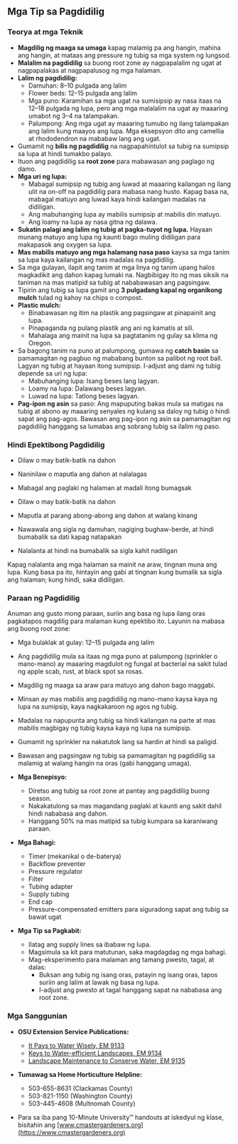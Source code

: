 ## Mga Tip sa Pagdidilig

### Teorya at mga Teknik

- **Magdilig ng maaga sa umaga** kapag malamig pa ang hangin, mahina ang hangin, at mataas ang pressure ng tubig sa mga system ng lungsod.
- **Malalim na pagdidilig** sa buong root zone ay nagpapalalim ng ugat at nagpapalakas at nagpapalusog ng mga halaman.
- **Lalim ng pagdidilig:**
  - Damuhan: 8–10 pulgada ang lalim
  - Flower beds: 12–15 pulgada ang lalim
  - Mga puno: Karamihan sa mga ugat na sumisipsip ay nasa itaas na 12–18 pulgada ng lupa, pero ang mga malalalim na ugat ay maaaring umabot ng 3–4 na talampakan.
  - Palumpong: Ang mga ugat ay maaaring tumubo ng ilang talampakan ang lalim kung maayos ang lupa. Mga eksepsyon dito ang camellia at rhododendron na mababaw lang ang ugat.
- Gumamit ng **bilis ng pagdidilig** na nagpapahintulot sa tubig na sumipsip sa lupa at hindi tumakbo palayo.
- Ituon ang pagdidilig sa **root zone** para mabawasan ang paglago ng damo.
- **Mga uri ng lupa:**
  - Mabagal sumipsip ng tubig ang luwad at maaaring kailangan ng ilang ulit na on-off na pagdidilig para mabasa nang husto. Kapag basa na, mabagal matuyo ang luwad kaya hindi kailangan madalas na didiligan.
  - Ang mabuhanging lupa ay mabilis sumipsip at mabilis din matuyo.
  - Ang loamy na lupa ay nasa gitna ng dalawa.
- **Sukatin palagi ang lalim ng tubig at pagka-tuyot ng lupa.** Hayaan munang matuyo ang lupa ng kaunti bago muling didiligan para makapasok ang oxygen sa lupa.
- **Mas mabilis matuyo ang mga halamang nasa paso** kaysa sa mga tanim sa lupa kaya kailangan ng mas madalas na pagdidilig.
- Sa mga gulayan, ilapit ang tanim at mga linya ng tanim upang halos magkadikit ang dahon kapag lumaki na. Nagbibigay ito ng mas siksik na taniman na mas matipid sa tubig at nababawasan ang pagsingaw.
- Tipirin ang tubig sa lupa gamit ang **3 pulgadang kapal ng organikong mulch** tulad ng kahoy na chips o compost.
- **Plastic mulch:**
  - Binabawasan ng itim na plastik ang pagsingaw at pinapainit ang lupa.
  - Pinapaganda ng pulang plastik ang ani ng kamatis at sili.
  - Mahalaga ang mainit na lupa sa pagtatanim ng gulay sa klima ng Oregon.
- Sa bagong tanim na puno at palumpong, gumawa ng **catch basin** sa pamamagitan ng pagbuo ng mababang bunton sa palibot ng root ball. Lagyan ng tubig at hayaan itong sumipsip. I-adjust ang dami ng tubig depende sa uri ng lupa:
  - Mabuhanging lupa: Isang beses lang lagyan.
  - Loamy na lupa: Dalawang beses lagyan.
  - Luwad na lupa: Tatlong beses lagyan.
- **Pag-ipon ng asin** sa paso: Ang mapuputing bakas mula sa matigas na tubig at abono ay maaaring senyales ng kulang sa daloy ng tubig o hindi sapat ang pag-agos. Bawasan ang pag-ipon ng asin sa pamamagitan ng pagdidilig hanggang sa lumabas ang sobrang tubig sa ilalim ng paso.

### Hindi Epektibong Pagdidilig


- Dilaw o may batik-batik na dahon
- Naninilaw o maputla ang dahon at nalalagas
- Mabagal ang paglaki ng halaman at madali itong bumagsak


- Dilaw o may batik-batik na dahon
- Maputla at parang abong-abong ang dahon at walang kinang
- Nawawala ang sigla ng damuhan, nagiging bughaw-berde, at hindi bumabalik sa dati kapag natapakan
- Nalalanta at hindi na bumabalik sa sigla kahit nadiligan

Kapag nalalanta ang mga halaman sa mainit na araw, tingnan muna ang lupa. Kung basa pa ito, hintayin ang gabi at tingnan kung bumalik sa sigla ang halaman; kung hindi, saka didiligan.

### Paraan ng Pagdidilig

Anuman ang gusto mong paraan, suriin ang basa ng lupa ilang oras pagkatapos magdilig para malaman kung epektibo ito. Layunin na mabasa ang buong root zone:

- Mga bulaklak at gulay: 12–15 pulgada ang lalim


- Ang pagdidilig mula sa itaas ng mga puno at palumpong (sprinkler o mano-mano) ay maaaring magdulot ng fungal at bacterial na sakit tulad ng apple scab, rust, at black spot sa rosas.
- Magdilig ng maaga sa araw para matuyo ang dahon bago maggabi.


- Minsan ay mas mabilis ang pagdidilig ng mano-mano kaysa kaya ng lupa na sumipsip, kaya nagkakaroon ng agos ng tubig.


- Madalas na napupunta ang tubig sa hindi kailangan na parte at mas mabilis magbigay ng tubig kaysa kaya ng lupa na sumipsip.
- Gumamit ng sprinkler na nakatutok lang sa hardin at hindi sa paligid.
- Bawasan ang pagsingaw ng tubig sa pamamagitan ng pagdidilig sa malamig at walang hangin na oras (gabi hanggang umaga).


- **Mga Benepisyo:**
  - Diretso ang tubig sa root zone at pantay ang pagdidilig buong season.
  - Nakakatulong sa mas magandang paglaki at kaunti ang sakit dahil hindi nababasa ang dahon.
  - Hanggang 50% na mas matipid sa tubig kumpara sa karaniwang paraan.
- **Mga Bahagi:**
  - Timer (mekanikal o de-baterya)
  - Backflow preventer
  - Pressure regulator
  - Filter
  - Tubing adapter
  - Supply tubing
  - End cap
  - Pressure-compensated emitters para siguradong sapat ang tubig sa bawat ugat
- **Mga Tip sa Pagkabit:**
  - Ilatag ang supply lines sa ibabaw ng lupa.
  - Magsimula sa kit para matutunan, saka magdagdag ng mga bahagi.
  - Mag-eksperimento para malaman ang tamang pwesto, tagal, at dalas:
    - Buksan ang tubig ng isang oras, patayin ng isang oras, tapos suriin ang lalim at lawak ng basa ng lupa.
    - I-adjust ang pwesto at tagal hanggang sapat na nababasa ang root zone.

### Mga Sanggunian

- **OSU Extension Service Publications:**
  - [It Pays to Water Wisely, EM 9133](https://catalog.extension.oregonstate.edu/)
  - [Keys to Water-efficient Landscapes, EM 9134](https://catalog.extension.oregonstate.edu/)
  - [Landscape Maintenance to Conserve Water, EM 9135](https://catalog.extension.oregonstate.edu/)


- **Tumawag sa Home Horticulture Helpline:**
  - 503-655-8631 (Clackamas County)
  - 503-821-1150 (Washington County)
  - 503-445-4608 (Multnomah County)
- Para sa iba pang 10-Minute University™ handouts at iskedyul ng klase, bisitahin ang [www.cmastergardeners.org](https://www.cmastergardeners.org)
